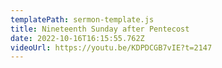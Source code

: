 ```yaml
---
templatePath: sermon-template.js
title: Nineteenth Sunday after Pentecost
date: 2022-10-16T16:15:55.762Z
videoUrl: https://youtu.be/KDPDCGB7vIE?t=2147
---
```

